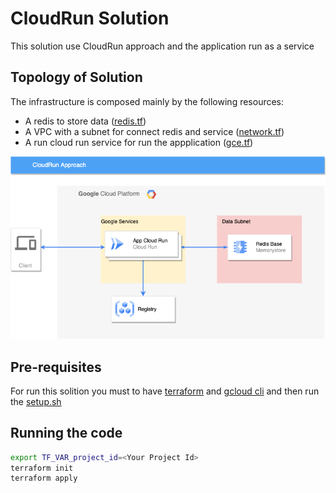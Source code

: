 # CloudRun Solution
This solution use CloudRun approach and the application run as a service

## Topology of Solution
The infrastructure is composed mainly by the following resources:

- A redis to store data ([redis.tf](terraform/redis.tf))
- A VPC with a subnet for connect redis and service ([network.tf](terraform/network.tf))
- A run cloud run service for run the appplication ([gce.tf](terraform/cloudrun.tf))

![alt text](../assets/CloudRun.png "CloudRun Solution Tolpology")

## Pre-requisites
For run this solition you must to have [terraform](https://www.terraform.io/) and [gcloud cli](https://cloud.google.com/sdk/docs/install) and then run the [setup.sh](setup.sh)

## Running the code
```bash
export TF_VAR_project_id=<Your Project Id>
terraform init
terraform apply
```